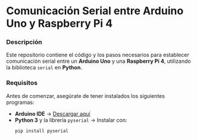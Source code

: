 # Comunicación Serial entre Arduino Uno y Raspberry Pi 4

### Descripción
Este repositorio contiene el código y los pasos necesarios para establecer comunicación serial entre un **Arduino Uno** y una **Raspberry Pi 4**, utilizando la biblioteca `serial` en **Python**.

### Requisitos
Antes de comenzar, asegúrate de tener instalados los siguientes programas:

- **Arduino IDE** → [Descargar aquí](https://www.arduino.cc/en/software)
- **Python 3** y la librería `pyserial` → Instalar con:
  ```sh
  pip install pyserial
